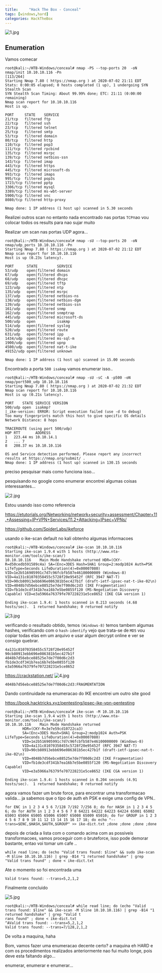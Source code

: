 ```yaml
---
title:     "Hack The Box - Conceal"
tags: [windows,hard]
categories: HackTheBox
---
```


![1.jpg](https://raw.githubusercontent.com/an4kein/an4kein.github.io/master/img/htb-conceal/1.jpg)

## Enumeration

Vamos comecar

```
root@kali:~/HTB-Windows/conceal# nmap -PS --top-ports 20  -oN nmap/init 10.10.10.116 -Pn                                                                  [113/264]
Starting Nmap 7.80 ( https://nmap.org ) at 2020-07-02 21:11 EDT                      
Stats: 0:00:05 elapsed; 0 hosts completed (1 up), 1 undergoing SYN Stealth Scan      
SYN Stealth Scan Timing: About 99.99% done; ETC: 21:11 (0:00:00 remaining)                                                                                                 
Nmap scan report for 10.10.10.116                                                    
Host is up.                                                                          
                                                                                                                                                                           
PORT     STATE    SERVICE                                                            
21/tcp   filtered ftp                                                                
22/tcp   filtered ssh                                                                                                                                                      
23/tcp   filtered telnet                                                             
25/tcp   filtered smtp                                                               
53/tcp   filtered domain                                                                                                                                                   
80/tcp   filtered http                                                               
110/tcp  filtered pop3                                                               
111/tcp  filtered rpcbind                                                            
135/tcp  filtered msrpc                                                              
139/tcp  filtered netbios-ssn                                                        
143/tcp  filtered imap                                                               
443/tcp  filtered https                                                              
445/tcp  filtered microsoft-ds                                                       
993/tcp  filtered imaps                                                              
995/tcp  filtered pop3s                                                              
1723/tcp filtered pptp                                                               
3306/tcp filtered mysql                                                              
3389/tcp filtered ms-wbt-server
5900/tcp filtered vnc
8080/tcp filtered http-proxy

Nmap done: 1 IP address (1 host up) scanned in 5.30 seconds
```

Realizei outros scan no entanto nada encontrado nas  portas `TCP`nao vou colocar todos os results para nao sujar muito

Realizar um scan nas portas UDP agora...

```
root@kali:~/HTB-Windows/conceal# nmap -sU --top-ports 20  -oN nmap/udp_ports 10.10.10.116 -Pn
Starting Nmap 7.80 ( https://nmap.org ) at 2020-07-02 21:12 EDT
Nmap scan report for 10.10.10.116
Host is up (0.23s latency).

PORT      STATE         SERVICE
53/udp    open|filtered domain
67/udp    open|filtered dhcps
68/udp    open|filtered dhcpc
69/udp    open|filtered tftp
123/udp   open|filtered ntp
135/udp   open|filtered msrpc
137/udp   open|filtered netbios-ns
138/udp   open|filtered netbios-dgm
139/udp   open|filtered netbios-ssn
161/udp   open|filtered snmp
162/udp   open|filtered snmptrap
445/udp   open|filtered microsoft-ds
500/udp   open          isakmp
514/udp   open|filtered syslog
520/udp   open|filtered route
631/udp   open|filtered ipp
1434/udp  open|filtered ms-sql-m
1900/udp  open|filtered upnp
4500/udp  open|filtered nat-t-ike
49152/udp open|filtered unknown

Nmap done: 1 IP address (1 host up) scanned in 15.00 seconds
```

Encontrado a porta  `500 isakmp` vamos enumerar isso..

```
root@kali:~/HTB-Windows/conceal# nmap -sU -sC -A -p500 -oN nmap/port500_udp 10.10.10.116
Starting Nmap 7.80 ( https://nmap.org ) at 2020-07-02 21:32 EDT
Nmap scan report for 10.10.10.116
Host is up (0.21s latency).

PORT    STATE SERVICE VERSION
500/udp open  isakmp?
|_ike-version: ERROR: Script execution failed (use -d to debug)
Too many fingerprints match this host to give specific OS details
Network Distance: 8 hops

TRACEROUTE (using port 500/udp)
HOP RTT       ADDRESS
1   223.44 ms 10.10.14.1
2   ... 7
8   208.37 ms 10.10.10.116

OS and Service detection performed. Please report any incorrect results at https://nmap.org/submit/ .
Nmap done: 1 IP address (1 host up) scanned in 130.15 seconds
```

preciso pesquisar mais como funciona isso...

pesquisando no google como enumerar encontrei algumas coisas interessantes...

![2.jpg](https://raw.githubusercontent.com/an4kein/an4kein.github.io/master/img/htb-conceal/2.jpg)

Estou usando isso como referencia


https://etutorials.org/Networking/network+security+assessment/Chapter+11.+Assessing+IP+VPN+Services/11.2+Attacking+IPsec+VPNs/

https://github.com/SpiderLabs/ikeforce

usando o ike-scan default no kali obtenho algumas informacoes

```
root@kali:~/HTB-Windows/conceal# ike-scan 10.10.10.116
Starting ike-scan 1.9.4 with 1 hosts (http://www.nta-monitor.com/tools/ike-scan/)
10.10.10.116    Main Mode Handshake returned HDR=(CKY-R=d50cedb591589c4a) SA=(Enc=3DES Hash=SHA1 Group=2:modp1024 Auth=PSK LifeType=Seconds LifeDuration(4)=0x00007080) VID=1e2b516905991c7d7c96fcbfb587e46100000009 (Windows-8) VID=4a131c81070358455c5728f20e95452f (RFC 3947 NAT-T) VID=90cb80913ebb696e086381b5ec427b1f (draft-ietf-ipsec-nat-t-ike-02\n) VID=4048b7d56ebce88525e7de7f00d6c2d3 (IKE Fragmentation) VID=fb1de3cdf341b7ea16b7e5be0855f120 (MS-Negotiation Discovery Capable) VID=e3a5966a76379fe707228231e5ce8652 (IKE CGA version 1)

Ending ike-scan 1.9.4: 1 hosts scanned in 0.213 seconds (4.68 hosts/sec).  1 returned handshake; 0 returned notify
```

![3.jpg](https://raw.githubusercontent.com/an4kein/an4kein.github.io/master/img/htb-conceal/3.jpg)

verificando o resultado obtido, temos `(Windows-8)` temos tambem algumas hashes, verificando com o `hash-identify` vejo que trata-se de `MD5` vou copiar todas elas em um arquivo e usar algum decrypt online e ver se consigo quebrar.

```
4a131c81070358455c5728f20e95452f
90cb80913ebb696e086381b5ec427b1f
4048b7d56ebce88525e7de7f00d6c2d3
fb1de3cdf341b7ea16b7e5be0855f120
e3a5966a76379fe707228231e5ce8652
```
https://crackstation.net/
![4.jpg](https://raw.githubusercontent.com/an4kein/an4kein.github.io/master/img/htb-conceal/4.jpg)

`4048b7d56ebce88525e7de7f00d6c2d3:FRAGMENTATION`

Dando continuidade na enumeracao do IKE encontrei um outro site good 

https://book.hacktricks.xyz/pentesting/ipsec-ike-vpn-pentesting

```
root@kali:~/HTB-Windows/conceal# ike-scan -M 10.10.10.116 
Starting ike-scan 1.9.4 with 1 hosts (http://www.nta-monitor.com/tools/ike-scan/)
10.10.10.116    Main Mode Handshake returned
        HDR=(CKY-R=3e7e59cd10722ca3)
        SA=(Enc=3DES Hash=SHA1 Group=2:modp1024 Auth=PSK LifeType=Seconds LifeDuration(4)=0x00007080)
        VID=1e2b516905991c7d7c96fcbfb587e46100000009 (Windows-8)
        VID=4a131c81070358455c5728f20e95452f (RFC 3947 NAT-T)
        VID=90cb80913ebb696e086381b5ec427b1f (draft-ietf-ipsec-nat-t-ike-02\n)
        VID=4048b7d56ebce88525e7de7f00d6c2d3 (IKE Fragmentation)
        VID=fb1de3cdf341b7ea16b7e5be0855f120 (MS-Negotiation Discovery Capable)
        VID=e3a5966a76379fe707228231e5ce8652 (IKE CGA version 1)

Ending ike-scan 1.9.4: 1 hosts scanned in 0.204 seconds (4.91 hosts/sec).  1 returned handshake; 0 returned notify
```

agora vamos fazer um brute force, para encontrar uma transformacao valida... ja sabemos que o tipo de auth eh PSK e exige uma config de VPN..

```
for ENC in 1 2 3 4 5 6 7/128 7/192 7/256 8; do for HASH in 1 2 3 4 5 6; do for AUTH in 1 2 3 4 5 6 7 8 64221 64222 64223 64224 65001 65002 65003 65004 65005 65006 65007 65008 65009 65010; do for GROUP in 1 2 3 4 5 6 7 8 9 10 11 12 13 14 15 16 17 18; do echo "--trans=$ENC,$HASH,$AUTH,$GROUP" >> ike-dict.txt ;done ;done ;done ;done
```
depois de criada a lista com o comando acima com as possiveis transformacoes, vamos proceguir com o bruteforce, isso pode demorar bastante, entao voi tomar um cafe ..

```
while read line; do (echo "Valid trans found: $line" && sudo ike-scan -M $line 10.10.10.116) | grep -B14 "1 returned handshake" | grep "Valid trans found" ; done < ike-dict.txt
```

Ate o momento so foi encontrada uma

`Valid trans found: --trans=5,2,1,2`

Finalmente concluido

![5.jpg](https://raw.githubusercontent.com/an4kein/an4kein.github.io/master/img/htb-conceal/5.jpg)

```
root@kali:~/HTB-Windows/conceal# while read line; do (echo "Valid trans found: $line" && ike-scan -M $line 10.10.10.116) | grep -B14 "1 returned handshake" | grep "Valid t
rans found" ; done < ike-dict.txt
^AValid trans found: --trans=5,2,1,2
Valid trans found: --trans=7/128,2,1,2
```

De volta a maquina, haha

Bom, vamos fazer uma enumeracao decente certo? a maquina eh HARD e com os procedimentos realizados anteriormente nao fui muito longe, pois deve esta faltando algo...

enumerar, enumerar e enumerar...

